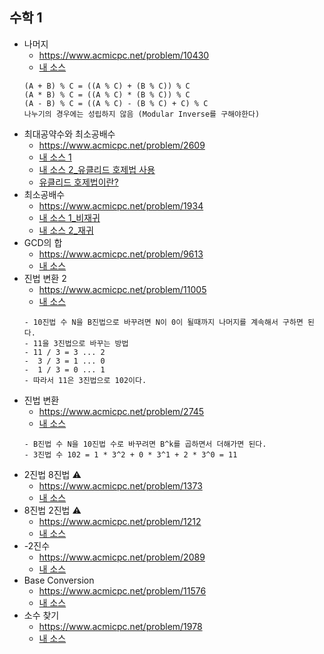 ## 수학 1
- 나머지
    - https://www.acmicpc.net/problem/10430
	- [내 소스](https://github.com/HelloWoori/AlgorithmStudyWithBaekjoon/blob/master/Math/Mod.cpp)
    ```
    (A + B) % C = ((A % C) + (B % C)) % C
    (A * B) % C = ((A % C) * (B % C)) % C
    (A - B) % C = ((A % C) - (B % C) + C) % C
    나누기의 경우에는 성립하지 않음 (Modular Inverse를 구해야한다)
    ```
- 최대공약수와 최소공배수
    - https://www.acmicpc.net/problem/2609
    - [내 소스 1](https://github.com/HelloWoori/AlgorithmStudyWithBaekjoon/blob/master/Math/GCDandLCM.cpp)
    - [내 소스 2_유클리드 호제법 사용](https://github.com/HelloWoori/AlgorithmStudyWithBaekjoon/blob/master/Math/GCDandLCMwithEuclidean.cpp)
    - [유클리드 호제법이란?](https://hellowoori.tistory.com/27)
- 최소공배수
    - https://www.acmicpc.net/problem/1934
    - [내 소스 1_비재귀](https://github.com/HelloWoori/AlgorithmStudyWithBaekjoon/blob/master/Math/LCM.cpp)
    - [내 소스 2_재귀](https://github.com/HelloWoori/AlgorithmStudyWithBaekjoon/blob/master/Math/LCM_recursive.cpp)
- GCD의 합
    - https://www.acmicpc.net/problem/9613
    - [내 소스](https://github.com/HelloWoori/AlgorithmStudyWithBaekjoon/blob/master/Math/SumOfGCD.cpp)
- 진법 변환 2
    - https://www.acmicpc.net/problem/11005
    - [내 소스](https://github.com/HelloWoori/AlgorithmStudyWithBaekjoon/blob/master/Math/ConvertFromDecimalToBaseN.cpp)
    ```
    - 10진법 수 N을 B진법으로 바꾸려면 N이 0이 될때까지 나머지를 계속해서 구하면 된다.
    - 11을 3진법으로 바꾸는 방법
    - 11 / 3 = 3 ... 2
    -  3 / 3 = 1 ... 0
    -  1 / 3 = 0 ... 1
    - 따라서 11은 3진법으로 102이다.
    ```
- 진법 변환
    - https://www.acmicpc.net/problem/2745
    - [내 소스](https://github.com/HelloWoori/AlgorithmStudyWithBaekjoon/blob/master/Math/ConvertFromBaseNToDecimal.cpp)
    ```
    - B진법 수 N을 10진법 수로 바꾸려면 B^k를 곱하면서 더해가면 된다.
    - 3진법 수 102 = 1 * 3^2 + 0 * 3^1 + 2 * 3^0 = 11
    ```
- 2진법 8진법 ⚠️
    - https://www.acmicpc.net/problem/1373
    - [내 소스](https://github.com/HelloWoori/AlgorithmStudyWithBaekjoon/blob/master/Math/ConvertFromBinaryToOctal.cpp)
- 8진법 2진법 ⚠️
    - https://www.acmicpc.net/problem/1212
    - [내 소스](https://github.com/HelloWoori/AlgorithmStudyWithBaekjoon/blob/master/Math/ConvertFromOctalToBinary.cpp)
- -2진수
    - https://www.acmicpc.net/problem/2089
    - [내 소스](https://github.com/HelloWoori/AlgorithmStudyWithBaekjoon/blob/master/Math/ConvertFromDecimalToMinusBinary.cpp)
- Base Conversion
    - https://www.acmicpc.net/problem/11576
    - [내 소스](https://github.com/HelloWoori/AlgorithmStudyWithBaekjoon/blob/master/Math/BaseConversion.cpp)
- 소수 찾기
    - https://www.acmicpc.net/problem/1978
    - [내 소스](https://github.com/HelloWoori/AlgorithmStudyWithBaekjoon/blob/master/Math/FindPrime.cpp)